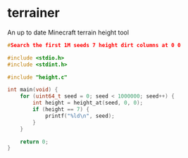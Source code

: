 # terrainer
An up to date Minecraft terrain height tool

```C
#Search the first 1M seeds 7 height dirt columns at 0 0

#include <stdio.h>
#include <stdint.h>

#include "height.c"

int main(void) {
    for (uint64_t seed = 0; seed < 1000000; seed++) {
        int height = height_at(seed, 0, 0);
        if (height == 7) {
            printf("%ld\n", seed);
        }
    }

    return 0;
}
```
